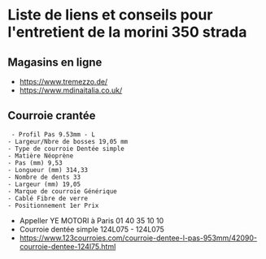 # Liste de liens et conseils pour l'entretient de la morini 350 strada
## Magasins en ligne

* https://www.tremezzo.de/
* https://www.mdinaitalia.co.uk/

## Courroie crantée
     - Profil Pas 9.53mm - L
    - Largeur/Nbre de bosses 19,05 mm
    - Type de courroie Dentée simple
    - Matière Néoprène
    - Pas (mm) 9,53
    - Longueur (mm) 314,33
    - Nombre de dents 33
    - Largeur (mm) 19,05
    - Marque de courroie Générique
    - Cablé Fibre de verre
    - Positionnement 1er Prix

* Appeller YE MOTORI à Paris 01 40 35 10 10
* Courroie dentée simple 124L075 - 124L075
 * https://www.123courroies.com/courroie-dentee-l-pas-953mm/42090-courroie-dentee-124l75.html
